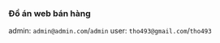 ### Đồ án web bán hàng
admin: ```admin@admin.com```/```admin```
user: ```tho493@gmail.com```/```tho493```
